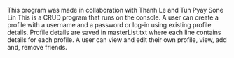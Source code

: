 This program was made in collaboration with Thanh Le and Tun Pyay Sone Lin
This is a CRUD program that runs on the console. 
A user can create a profile with a username and a password or log-in using existing profile details.
Profile details are saved in masterList.txt where each line contains details for each profile.
A user can view and edit their own profile, view, add and, remove friends.